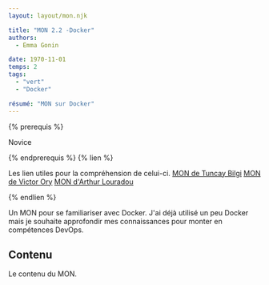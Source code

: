 ```yaml
---
layout: layout/mon.njk

title: "MON 2.2 -Docker"
authors:
  - Emma Gonin

date: 1970-11-01
temps: 2
tags:
  - "vert"
  - "Docker"

résumé: "MON sur Docker"
---
```


{% prerequis %}

Novice

{% endprerequis %}
{% lien %}

Les lien utiles pour la compréhension de celui-ci.
[MON de Tuncay Bilgi](https://francoisbrucker.github.io/do-it/promos/2022-2023/Bilgi-Tuncay/mon/Docker/)
[MON de Victor Ory](https://francoisbrucker.github.io/do-it/promos/2023-2024/Victor-Ory/mon/Docker/)
[MON d'Arthur Louradou](https://francoisbrucker.github.io/do-it/promos/2023-2024/Louradou-Arthur/mon/temps-2.1/)

{% endlien %}

Un MON pour se familiariser avec Docker. J'ai déjà utilisé un peu Docker mais je souhaite approfondir mes connaissances pour monter en compétences DevOps.

## Contenu

Le contenu du MON.
